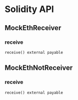 # Solidity API

## MockEthReceiver

### receive

```solidity
receive() external payable
```

## MockEthNotReceiver

### receive

```solidity
receive() external payable
```

